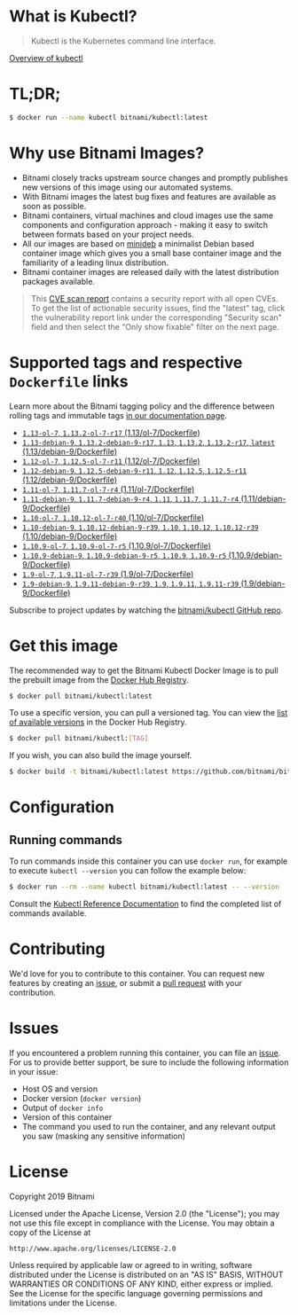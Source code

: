 
# What is Kubectl?

> Kubectl is the Kubernetes command line interface.

[Overview of kubectl](https://kubernetes.io/docs/reference/kubectl/overview/)

# TL;DR;

```bash
$ docker run --name kubectl bitnami/kubectl:latest
```

# Why use Bitnami Images?

* Bitnami closely tracks upstream source changes and promptly publishes new versions of this image using our automated systems.
* With Bitnami images the latest bug fixes and features are available as soon as possible.
* Bitnami containers, virtual machines and cloud images use the same components and configuration approach - making it easy to switch between formats based on your project needs.
* All our images are based on [minideb](https://github.com/bitnami/minideb) a minimalist Debian based container image which gives you a small base container image and the familiarity of a leading linux distribution.
* Bitnami container images are released daily with the latest distribution packages available.


> This [CVE scan report](https://quay.io/repository/bitnami/kubectl?tab=tags) contains a security report with all open CVEs. To get the list of actionable security issues, find the "latest" tag, click the vulnerability report link under the corresponding "Security scan" field and then select the "Only show fixable" filter on the next page.

# Supported tags and respective `Dockerfile` links

Learn more about the Bitnami tagging policy and the difference between rolling tags and immutable tags [in our documentation page](https://docs.bitnami.com/containers/how-to/understand-rolling-tags-containers/).


* [`1.13-ol-7`, `1.13.2-ol-7-r17` (1.13/ol-7/Dockerfile)](https://github.com/bitnami/bitnami-docker-kubectl/blob/1.13.2-ol-7-r17/1.13/ol-7/Dockerfile)
* [`1.13-debian-9`, `1.13.2-debian-9-r17`, `1.13`, `1.13.2`, `1.13.2-r17`, `latest` (1.13/debian-9/Dockerfile)](https://github.com/bitnami/bitnami-docker-kubectl/blob/1.13.2-debian-9-r17/1.13/debian-9/Dockerfile)
* [`1.12-ol-7`, `1.12.5-ol-7-r11` (1.12/ol-7/Dockerfile)](https://github.com/bitnami/bitnami-docker-kubectl/blob/1.12.5-ol-7-r11/1.12/ol-7/Dockerfile)
* [`1.12-debian-9`, `1.12.5-debian-9-r11`, `1.12`, `1.12.5`, `1.12.5-r11` (1.12/debian-9/Dockerfile)](https://github.com/bitnami/bitnami-docker-kubectl/blob/1.12.5-debian-9-r11/1.12/debian-9/Dockerfile)
* [`1.11-ol-7`, `1.11.7-ol-7-r4` (1.11/ol-7/Dockerfile)](https://github.com/bitnami/bitnami-docker-kubectl/blob/1.11.7-ol-7-r4/1.11/ol-7/Dockerfile)
* [`1.11-debian-9`, `1.11.7-debian-9-r4`, `1.11`, `1.11.7`, `1.11.7-r4` (1.11/debian-9/Dockerfile)](https://github.com/bitnami/bitnami-docker-kubectl/blob/1.11.7-debian-9-r4/1.11/debian-9/Dockerfile)
* [`1.10-ol-7`, `1.10.12-ol-7-r40` (1.10/ol-7/Dockerfile)](https://github.com/bitnami/bitnami-docker-kubectl/blob/1.10.12-ol-7-r40/1.10/ol-7/Dockerfile)
* [`1.10-debian-9`, `1.10.12-debian-9-r39`, `1.10`, `1.10.12`, `1.10.12-r39` (1.10/debian-9/Dockerfile)](https://github.com/bitnami/bitnami-docker-kubectl/blob/1.10.12-debian-9-r39/1.10/debian-9/Dockerfile)
* [`1.10.9-ol-7`, `1.10.9-ol-7-r5` (1.10.9/ol-7/Dockerfile)](https://github.com/bitnami/bitnami-docker-kubectl/blob/1.10.9-ol-7-r5/1.10.9/ol-7/Dockerfile)
* [`1.10.9-debian-9`, `1.10.9-debian-9-r5`, `1.10.9`, `1.10.9-r5` (1.10.9/debian-9/Dockerfile)](https://github.com/bitnami/bitnami-docker-kubectl/blob/1.10.9-debian-9-r5/1.10.9/debian-9/Dockerfile)
* [`1.9-ol-7`, `1.9.11-ol-7-r39` (1.9/ol-7/Dockerfile)](https://github.com/bitnami/bitnami-docker-kubectl/blob/1.9.11-ol-7-r39/1.9/ol-7/Dockerfile)
* [`1.9-debian-9`, `1.9.11-debian-9-r39`, `1.9`, `1.9.11`, `1.9.11-r39` (1.9/debian-9/Dockerfile)](https://github.com/bitnami/bitnami-docker-kubectl/blob/1.9.11-debian-9-r39/1.9/debian-9/Dockerfile)

Subscribe to project updates by watching the [bitnami/kubectl GitHub repo](https://github.com/bitnami/bitnami-docker-kubectl).

# Get this image

The recommended way to get the Bitnami Kubectl Docker Image is to pull the prebuilt image from the [Docker Hub Registry](https://hub.docker.com/r/bitnami/kubectl).

```bash
$ docker pull bitnami/kubectl:latest
```

To use a specific version, you can pull a versioned tag. You can view the [list of available versions](https://hub.docker.com/r/bitnami/kubectl/tags/) in the Docker Hub Registry.

```bash
$ docker pull bitnami/kubectl:[TAG]
```

If you wish, you can also build the image yourself.

```bash
$ docker build -t bitnami/kubectl:latest https://github.com/bitnami/bitnami-docker-kubectl.git
```

# Configuration

## Running commands

To run commands inside this container you can use `docker run`, for example to execute `kubectl --version` you can follow the example below:

```bash
$ docker run --rm --name kubectl bitnami/kubectl:latest -- --version
```

Consult the [Kubectl Reference Documentation](https://kubernetes.io/docs/reference/generated/kubectl/kubectl-commands) to find the completed list of commands available.

# Contributing

We'd love for you to contribute to this container. You can request new features by creating an [issue](https://github.com/bitnami/bitnami-docker-kubectl/issues), or submit a [pull request](https://github.com/bitnami/bitnami-docker-kubectl/pulls) with your contribution.

# Issues

If you encountered a problem running this container, you can file an [issue](https://github.com/bitnami/bitnami-docker-kubectl/issues). For us to provide better support, be sure to include the following information in your issue:

- Host OS and version
- Docker version (`docker version`)
- Output of `docker info`
- Version of this container
- The command you used to run the container, and any relevant output you saw (masking any sensitive information)

# License

Copyright 2019 Bitnami

Licensed under the Apache License, Version 2.0 (the "License");
you may not use this file except in compliance with the License.
You may obtain a copy of the License at

    http://www.apache.org/licenses/LICENSE-2.0

Unless required by applicable law or agreed to in writing, software
distributed under the License is distributed on an "AS IS" BASIS,
WITHOUT WARRANTIES OR CONDITIONS OF ANY KIND, either express or implied.
See the License for the specific language governing permissions and
limitations under the License.
